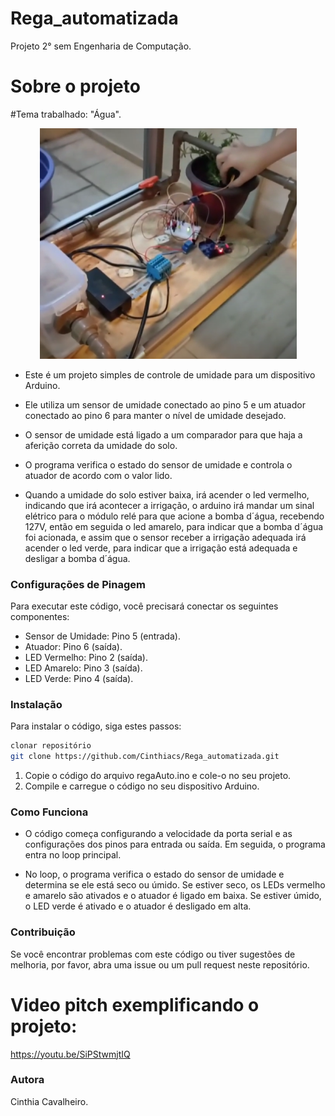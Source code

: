 # Rega_automatizada
Projeto 2° sem Engenharia de Computação.

# Sobre o projeto

#Tema trabalhado: "Água".

<div align="center">
  <img width= "411" alt="IMG_20230202_113442" src="https://github.com/Cinthiacs/Rega_automatizada/blob/main/regaAuto.png">
</div>

* Este é um projeto simples de controle de umidade para um dispositivo Arduino. 
* Ele utiliza um sensor de umidade conectado ao pino 5 e um atuador conectado ao pino 6 para manter o nível de umidade desejado. 
* O sensor de umidade está ligado a um comparador para que haja a aferição correta da umidade do solo.

* O programa verifica o estado do sensor de umidade e controla o atuador de acordo com o valor lido.

* Quando a umidade do solo estiver baixa, irá acender o led vermelho, indicando que irá acontecer a irrigação, o arduino irá mandar um sinal elétrico para o módulo relé para que acione a bomba d´água, recebendo 127V, então em seguida o led amarelo, para indicar que a bomba d´água foi acionada, e assim que o sensor receber a irrigação adequada irá acender o led verde, para indicar que a irrigação está adequada e desligar a bomba d´água. 



### Configurações de Pinagem

Para executar este código, você precisará conectar os seguintes componentes:

* Sensor de Umidade: Pino 5 (entrada).
* Atuador: Pino 6 (saída).
* LED Vermelho: Pino 2 (saída).
* LED Amarelo: Pino 3 (saída).
* LED Verde: Pino 4 (saída).

### Instalação
Para instalar o código, siga estes passos:

```bash
clonar repositório
git clone https://github.com/Cinthiacs/Rega_automatizada.git
```
1. Copie o código do arquivo regaAuto.ino e cole-o no seu projeto.
3. Compile e carregue o código no seu dispositivo Arduino.

### Como Funciona
 * O código começa configurando a velocidade da porta serial e as configurações dos pinos para entrada ou saída. Em seguida, o programa entra no loop principal.

* No loop, o programa verifica o estado do sensor de umidade e determina se ele está seco ou úmido. Se estiver seco, os LEDs vermelho e amarelo são ativados e o atuador é ligado em baixa. Se estiver úmido, o LED verde é ativado e o atuador é desligado em alta.

### Contribuição
Se você encontrar problemas com este código ou tiver sugestões de melhoria, por favor, abra uma issue ou um pull request neste repositório.


# Video pitch exemplificando o projeto:
https://youtu.be/SiPStwmjtIQ

### Autora

Cinthia Cavalheiro.
